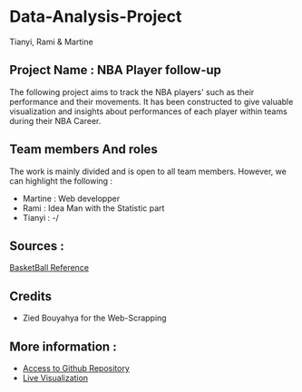 # Data-Analysis-Project
Tianyi, Rami & Martine

## Project Name : NBA Player follow-up
The following project aims to track the NBA players' such as their performance and their movements. It has been constructed to give valuable visualization and insights about performances of each player within teams during their NBA Career.

## Team members And roles
The work is mainly divided and is open to all team members. However, we can highlight the following : 
- Martine : Web developper
- Rami : Idea Man with the Statistic part
- Tianyi : -/
## Sources : 
[BasketBall Reference](https://www.basketball-reference.com/)

## Credits
- Zied Bouyahya for the Web-Scrapping

## More information : 
- [Access to Github Repository](https://github.com/KanadaGeese/Data-Visualization-Project)
- [Live Visualization]()

